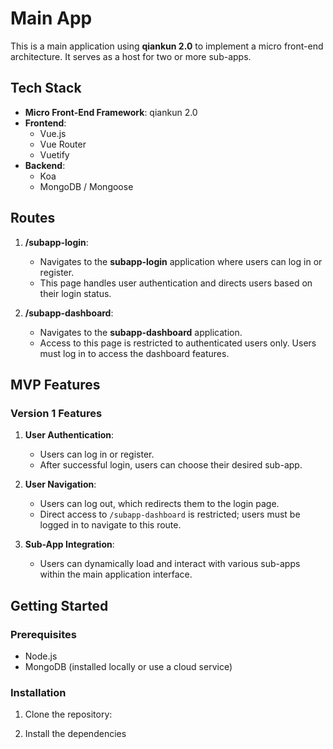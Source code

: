 # Main App  

This is a main application using **qiankun 2.0** to implement a micro front-end architecture. It serves as a host for two or more sub-apps.  

## Tech Stack  

- **Micro Front-End Framework**: qiankun 2.0  
- **Frontend**:  
  - Vue.js  
  - Vue Router  
  - Vuetify  
- **Backend**:  
  - Koa  
  - MongoDB / Mongoose  

## Routes  

1. **/subapp-login**:   
   - Navigates to the **subapp-login** application where users can log in or register.  
   - This page handles user authentication and directs users based on their login status.  

2. **/subapp-dashboard**:   
   - Navigates to the **subapp-dashboard** application.  
   - Access to this page is restricted to authenticated users only. Users must log in to access the dashboard features.  

## MVP Features  

### Version 1 Features  

1. **User Authentication**:  
   - Users can log in or register.  
   - After successful login, users can choose their desired sub-app.  

2. **User Navigation**:  
   - Users can log out, which redirects them to the login page.  
   - Direct access to `/subapp-dashboard` is restricted; users must be logged in to navigate to this route.  

3. **Sub-App Integration**:  
   - Users can dynamically load and interact with various sub-apps within the main application interface.  

## Getting Started  

### Prerequisites  

- Node.js 
- MongoDB (installed locally or use a cloud service)  

### Installation  

1. Clone the repository:  

2. Install the dependencies